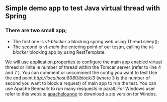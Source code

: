 ## Simple demo app to test Java virtual thread with Spring
### There are two small app; 
- The first one is _vt-blocker_ a blocking spring web using Thread.sleep();
- The second is _vt-main_ the entering point of our testm, calling the _vt-blocker_ blocking app by using RestTemplate.

We will use application.properties to configure the main app enabled virtual thread or linite le number of thread within the Tomcar server (refer to line 4 and 7 ). You can comment or uncomment the config you want to test
Use the end point _http://localhost:8080/block/3_ (where 3 is the number of second you want to block a request) of main app to run the test.
You can use Apache Benmark to run many resquests in parall. For Windows user refer to this website [apachelounge](https://www.apachelounge.com/download/#google_vignette) to download a zip version for Windos.
